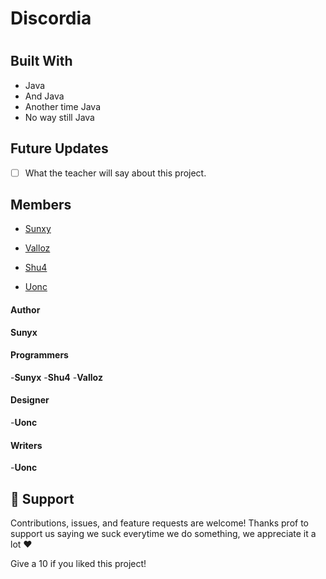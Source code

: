 # Discordia
 
<h1 align="center"><project-name></h1>

<p align="center"><project-description></p>

## Built With

- Java
- And Java
- Another time Java
- No way still Java

## Future Updates

- [ ] What the teacher will say about this project.

## Members

- [Sunxy](https://www.google.com/url?sa=i&url=https%3A%2F%2Fit.m.wikipedia.org%2Fwiki%2FFile%3AThe_Sun_by_the_Atmospheric_Imaging_Assembly_of_NASA%2527s_Solar_Dynamics_Observatory_-_20100819.jpg&psig=AOvVaw0Tzz7U0njxW1yyqQP-O4VR&ust=1635608176678000&source=images&cd=vfe&ved=0CAsQjRxqFwoTCPCe5JT57_MCFQAAAAAdAAAAABAD "Sunyx")

- [Valloz](https://www.google.com/url?sa=i&url=https%3A%2F%2Fwww.milannight.com%2Fredazionali%2Fvoglio-essere-chiara%2Fil-gallo%2F&psig=AOvVaw3UZZyJyKx9Q6UPPbNV2mZg&ust=1635608302618000&source=images&cd=vfe&ved=0CAsQjRxqFwoTCOCju9D57_MCFQAAAAAdAAAAABAD "Dirix")

- [Shu4](https://www.google.com/url?sa=i&url=https%3A%2F%2Fwww.ilfattoquotidiano.it%2F2021%2F09%2F16%2Ftensioni-tra-mario-giordano-e-mediaset-convocato-dalla-direzione-per-le-posizioni-no-vax-nel-suo-programma%2F6322604%2F&psig=AOvVaw0NJ-TLXKG_0aWA3FgS0ra0&ust=1635608332025000&source=images&cd=vfe&ved=0CAsQjRxqFwoTCPi4sd757_MCFQAAAAAdAAAAABAD "Shu4")

- [Uonc](https://www.google.com/url?sa=i&url=https%3A%2F%2Fwww.startmag.it%2Finvestimenti%2Fforza-dollaro%2F&psig=AOvVaw0vHQ0w9D6fiKGcTayf8Ckm&ust=1635608352013000&source=images&cd=vfe&ved=0CAsQjRxqFwoTCMDHsOj57_MCFQAAAAAdAAAAABAD "Uonc")


#### Author

**Sunyx**

#### Programmers
-**Sunyx**
-**Shu4**
-**Valloz**

#### Designer 
-**Uonc**

#### Writers
-**Uonc**

## 🤝 Support

Contributions, issues, and feature requests are welcome!
Thanks prof to support us saying we suck everytime we do something, we appreciate it a lot ❤️

Give a 10 if you liked this project!